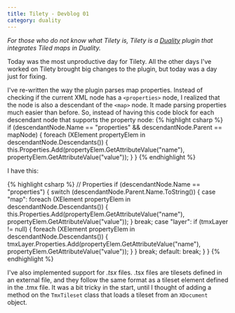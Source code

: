 ```yaml
---
title: Tilety - Devblog 01
category: duality
---
```


*For those who do not know what Tilety is, Tilety is a [Duality](http://duality.adamslair.net/) plugin that integrates Tiled maps in Duality.*

Today was the most unproductive day for Tilety. All the other days I've worked on Tilety brought big changes to the plugin, but today was a day just for fixing.

I've re-written the way the plugin parses map properties. Instead of checking if the current XML node has a `<properties>` node, I realized that the node is also a descendant of the `<map>` node. It made parsing properties much easier than before. So, instead of having this code block for each descendant node that supports the property node:
{% highlight csharp %}
if (descendantNode.Name == "properties" && descendantNode.Parent == mapNode)
{
	foreach (XElement propertyElem in descendantNode.Descendants())
	{
		this.Properties.Add(propertyElem.GetAttributeValue("name"), propertyElem.GetAttributeValue("value"));
	}
}
{% endhighlight %}

I have this:

{% highlight csharp %}
// Properties
                            if (descendantNode.Name == "properties")
                            {
                                switch (descendantNode.Parent.Name.ToString())
                                {
                                    case "map":
                                        foreach (XElement propertyElem in descendantNode.Descendants())
                                        {
                                            this.Properties.Add(propertyElem.GetAttributeValue("name"), propertyElem.GetAttributeValue("value"));
                                        }
                                        break;
                                    case "layer":
                                        if (tmxLayer != null)
                                        {
                                            foreach (XElement propertyElem in descendantNode.Descendants())
                                            {
                                                tmxLayer.Properties.Add(propertyElem.GetAttributeValue("name"), propertyElem.GetAttributeValue("value"));
                                            }
                                        }
                                        break;
                                    default:
                                        break;
                                }
                            }
{% endhighlight %}

I've also implemented support for *.tsx* files. .tsx files are tilesets defined in an external file, and they follow the same format as a tileset element defined in the .tmx file. It was a bit tricky in the start, until I thought of adding a method on the `TmxTileset` class that loads a tileset from an `XDocument` object.


